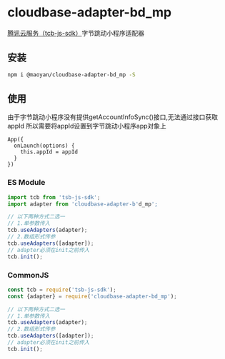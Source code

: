 # cloudbase-adapter-bd_mp
[腾讯云服务（tcb-js-sdk）](https://cloud.tencent.com/product/tcb?from=12334)字节跳动小程序适配器

## 安装
```bash
npm i @maoyan/cloudbase-adapter-bd_mp -S
```

## 使用

由于字节跳动小程序没有提供getAccountInfoSync()接口,无法通过接口获取appId
所以需要将appId设置到字节跳动小程序app对象上

```
App({
  onLaunch(options) {
    this.appId = appId
  }
})
```

### ES Module
```javascript
import tcb from 'tsb-js-sdk';
import adapter from 'cloudbase-adapter-b'd_mp';

// 以下两种方式二选一
// 1.单参数传入
tcb.useAdapters(adapter);
// 2.数组形式传参
tcb.useAdapters([adapter]);
// adapter必须在init之前传入
tcb.init();
```

### CommonJS
```javascript
const tcb = require('tsb-js-sdk');
const {adapter} = require('cloudbase-adapter-bd_mp');

// 以下两种方式二选一
// 1.单参数传入
tcb.useAdapters(adapter);
// 2.数组形式传参
tcb.useAdapters([adapter]);
// adapter必须在init之前传入
tcb.init();
```